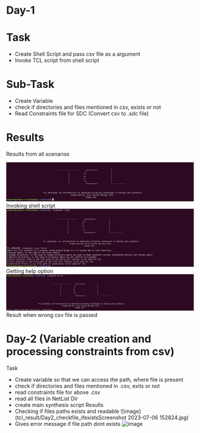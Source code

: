# Day-1
# Task 
  - Create Shell Script and pass csv file as a argument
  - Invoke TCL script from shell script
# Sub-Task
- Create Variable
- check if directories and files mentioned in csv, exists or not
- Read Constraints file for SDC (Convert csv to .sdc file)
# Results
Results from all scenarios

![image](https://github.com/bharatts/TCL-Workshop---From-Introduction-to-Advanced-Scripting-Techniques-in-VLSI-Design-and-Synthesis/blob/main/tcl_result/day1.jpg)
Invoking shell script
![image](https://github.com/bharatts/TCL-Workshop---From-Introduction-to-Advanced-Scripting-Techniques-in-VLSI-Design-and-Synthesis/blob/main/tcl_result/day1-1.jpg)
Getting help option 
![image](https://github.com/bharatts/TCL-Workshop---From-Introduction-to-Advanced-Scripting-Techniques-in-VLSI-Design-and-Synthesis/blob/main/tcl_result/day1-2.jpg)
Result when wrong csv file is passed


# Day-2 (Variable creation and processing constraints from csv)
Task
- Create variable so that we can access the path, where file is present
- check if directories and files mentioned in .csv, exits or not
- read constraints file for above .csv
- read all files in NetList Dir
- create main synthesis script
Results
- Checking if files paths exists and readable
  ![image](tcl_result/Day2_checkfile_ifexistsScreenshot 2023-07-06 152824.jpg)
- Gives error message if file path dont exists
  ![image]()
